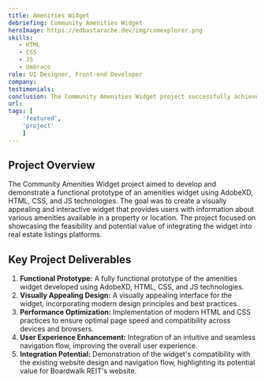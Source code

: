 ```yaml
---
title: Amenities Widget
debriefing: Community Amenities Widget
heroImage: https://edbastarache.dev/img/comexplorer.png
skills:
   - HTML
   - CSS
   - JS
   - Umbraco
role: UI Designer, Front-end Developer
company: 
testimonials:
conclusion: The Community Amenities Widget project successfully achieved its objectives of developing a functional prototype of an amenities widget. The project demonstrated the feasibility of integrating the widget into real estate listings platforms, showcasing its potential value in enhancing the user experience and providing valuable information to users. The prototype serves as a foundation for further development and integration into the client's website.
url:
tags: [
	'featured',
	'project'
	]
---
```


## Project Overview
The Community Amenities Widget project aimed to develop and demonstrate a functional prototype of an amenities widget using AdobeXD, HTML, CSS, and JS technologies. The goal was to create a visually appealing and interactive widget that provides users with information about various amenities available in a property or location. The project focused on showcasing the feasibility and potential value of integrating the widget into real estate listings platforms.

## Key Project Deliverables
1. **Functional Prototype:** A fully functional prototype of the amenities widget developed using AdobeXD, HTML, CSS, and JS technologies.
2. **Visually Appealing Design:** A visually appealing interface for the widget, incorporating modern design principles and best practices.
3. **Performance Optimization:** Implementation of modern HTML and CSS practices to ensure optimal page speed and compatibility across devices and browsers.
4. **User Experience Enhancement:** Integration of an intuitive and seamless navigation flow, improving the overall user experience.
5. **Integration Potential:** Demonstration of the widget's compatibility with the existing website design and navigation flow, highlighting its potential value for Boardwalk REIT's website.


